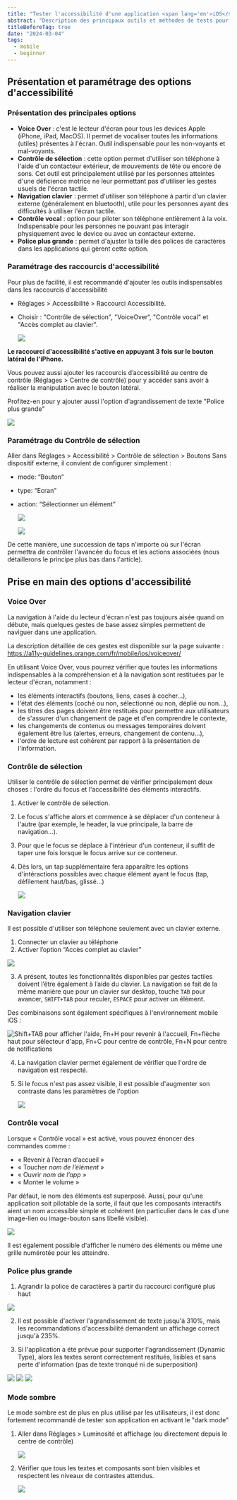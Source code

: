 ```yaml
---
title: "Tester l'accessibilité d'une application <span lang='en'>iOS</span>"
abstract: "Description des principaux outils et méthodes de tests pour évaluer rapidement l'accessibilité d'une application iOS"
titleBeforeTag: true
date: "2024-03-04"
tags:
  - mobile
  - beginner
---
```


## Présentation et paramétrage des options d'accessibilité

### Présentation des principales options
- **Voice Over** : c'est le lecteur d'écran pour tous les devices Apple (iPhone, iPad, MacOS). Il permet de vocaliser toutes les informations (utiles) présentes à l'écran. Outil indispensable pour les non-voyants et mal-voyants.
- **Contrôle de sélection** : cette option permet d'utiliser son téléphone à l'aide d'un contacteur extérieur, de mouvements de tête ou encore de sons. Cet outil est principalement utilisé par les personnes atteintes d'une déficience motrice ne leur permettant pas d'utiliser les gestes usuels de l'écran tactile.
- **Navigation clavier** : permet d'utiliser son téléphone à partir d'un clavier externe (généralement en bluetooth), utile pour les personnes ayant des difficultés à utiliser l'écran tactile.
- **Contrôle vocal** : option pour piloter son téléphone entièrement à la voix. Indispensable pour les personnes ne pouvant pas interagir physiquement avec le device ou avec un contacteur externe.
- **Police plus grande** : permet d'ajuster la taille des polices de caractères dans les applications qui gèrent cette option.


### Paramétrage des raccourcis d'accessibilité
Pour plus de facilité, il est recommandé d'ajouter les outils indispensables dans les raccourcis d'accessibilité
- Réglages > Accessibilité > Raccourci Accessibilité.
- Choisir : "Contrôle de sélection", "VoiceOver“, "Contrôle vocal" et "Accès complet au clavier".

  ![](https://github.com/Orange-OpenSource/a11y-guidelines/assets/105045667/fd64af3b-e1a1-4538-a012-4036639bdca6)


**Le raccourci d'accessibilité s'active en appuyant 3 fois sur le bouton latéral de l'iPhone.**

Vous pouvez aussi ajouter les raccourcis d’accessibilité au centre de contrôle (Réglages > Centre de contrôle) pour y accéder sans avoir à réaliser la manipulation avec le bouton latéral.

Profitez-en pour y ajouter aussi l'option d'agrandissement de texte "Police plus grande"

![](https://github.com/Orange-OpenSource/a11y-guidelines/assets/105045667/8c72a0e8-98ef-415e-bf4c-ded390567cf1)


### Paramétrage du Contrôle de sélection
Aller dans Réglages > Accessibilité	> Contrôle de sélection > Boutons
Sans dispositif externe, il convient de configurer simplement :
- mode: “Bouton”
- type: “Ecran” 
- action: “Sélectionner un élément”
 
  ![](https://github.com/Orange-OpenSource/a11y-guidelines/assets/105045667/fb443cbf-df12-45f6-8185-736af29c63bb)

  ![](https://github.com/Orange-OpenSource/a11y-guidelines/assets/105045667/b211ad74-77ff-414c-9fa6-338a8ef29d52)

De cette manière, une succession de taps n'importe où sur l'écran permettra de contrôler l'avancée du focus et les actions associées (nous détaillerons le principe plus bas dans l'article).


## Prise en main des options d'accessibilité

### Voice Over
La navigation à l'aide du lecteur d'écran n'est pas toujours aisée quand on débute, mais quelques gestes de base assez simples permettent de naviguer dans une application.

La description détaillée de ces gestes est disponible sur la page suivante : https://a11y-guidelines.orange.com/fr/mobile/ios/voiceover/

En utilisant Voice Over, vous pourrez vérifier que toutes les informations indispensables à la compréhension et à la navigation sont restituées par le lecteur d'écran, notamment :
- les éléments interactifs (boutons, liens, cases à cocher...),
- l'état des éléments (coché ou non, sélectionné ou non, déplié ou non...),
- les titres des pages doivent être restitués pour permettre aux utilisateurs de s'assurer d'un changement de page et d'en comprendre le contexte,
- les changements de contenus ou messages temporaires doivent également être lus (alertes, erreurs, changement de contenu...),
- l'ordre de lecture est cohérent par rapport à la présentation de l'information.

 
### Contrôle de sélection
Utiliser le contrôle de sélection permet de vérifier principalement deux choses : l'ordre du focus et l'accessibilité des éléments interactifs.
1. Activer le contrôle de sélection. 
2. Le focus s'affiche alors et commence à se déplacer d'un conteneur à l'autre (par exemple, le header, la vue principale, la barre de navigation...).
3. Pour que le focus se déplace à l'intérieur d'un conteneur, il suffit de taper une fois lorsque le focus arrive sur ce conteneur.
4. Dès lors, un tap supplémentaire fera apparaître les options d'intéractions possibles avec chaque élément ayant le focus (tap, défilement haut/bas, glissé...)

   ![](https://github.com/Orange-OpenSource/a11y-guidelines/assets/105045667/6fde5e3b-5084-4199-8e09-0925d3a763cf)


### Navigation clavier
Il est possible d'utiliser son téléphone seulement avec un clavier externe.
1. Connecter un clavier au téléphone
2. Activer l’option “Accès complet au clavier”

  ![](https://github.com/Orange-OpenSource/a11y-guidelines/assets/105045667/609ba3f8-1af7-4668-a4df-7db54f101298)

3. A présent, toutes les fonctionnalités disponibles par gestes tactiles doivent l’être également à l’aide du clavier.
La navigation se fait de la même manière que pour un clavier sur desktop, touche ```TAB``` pour avancer, ```SHIFT+TAB``` pour reculer, ```ESPACE``` pour activer un élément.

Des combinaisons sont également spécifiques à l'environnement mobile <span lang="en">iOS</span> :

  ![Shift+TAB pour afficher l'aide, Fn+H pour revenir à l'accueil, Fn+flèche haut pour sélecteur d'app, Fn+C pour centre de contrôle, Fn+N pour centre de notifications](https://github.com/Orange-OpenSource/a11y-guidelines/assets/105045667/f3e1bb95-27dc-47ce-9b16-fa89a91079e8)

4. La navigation clavier permet également de vérifier que l'ordre de navigation est respecté.
5. Si le focus n'est pas assez visible, il est possible d'augmenter son contraste dans les paramètres de l'option
  
   ![](https://github.com/Orange-OpenSource/a11y-guidelines/assets/105045667/11116b60-e70a-40d8-b8d9-9fb5c9e161d2)


### Contrôle vocal
Lorsque « Contrôle vocal » est activé, vous pouvez énoncer des commandes comme :
- « Revenir à l’écran d’accueil »
- « Toucher *nom de l’élément* »
- « Ouvrir *nom de l’app* »
- « Monter le volume »

Par défaut, le nom des éléments est superposé. Aussi, pour qu'une application soit pilotable de la sorte, il faut que les composants interactifs aient un nom accessible simple et cohérent (en particulier dans le cas d'une image-lien ou image-bouton sans libellé visible).

![](https://github.com/Orange-OpenSource/a11y-guidelines/assets/105045667/3061ff62-cb7f-4b69-ac4f-4c5db5245128)

Il est également possible d'afficher le numéro des éléments ou même une grille numérotée pour les atteindre.


### Police plus grande
1. Agrandir la police de caractères à partir du raccourci configuré plus haut

![](https://github.com/Orange-OpenSource/a11y-guidelines/assets/105045667/d72cbac8-ce72-42f8-8b13-a36cc2f3bc24)

2. Il est possible d'activer l'agrandissement de texte jusqu'à 310%, mais les recommandations d'accessibilité demandent un affichage correct jusqu'à 235%.

3. Si l'application a été prévue pour supporter l'agrandissement (<span lang="en">Dynamic Type</span>), alors les textes seront correctement restitués, lisibles et sans perte d'information (pas de texte tronqué ni de superposition)

![](https://github.com/Orange-OpenSource/a11y-guidelines/assets/105045667/f294816e-7f47-4fd8-8cba-cbe70ed8b72b)
![](https://github.com/Orange-OpenSource/a11y-guidelines/assets/105045667/c2963ad0-2e84-4f58-8b2b-14944833f7f8)
![](https://github.com/Orange-OpenSource/a11y-guidelines/assets/105045667/2113c52e-dd58-4dbf-b773-be4bad1a52dc)


### Mode sombre
Le mode sombre est de plus en plus utilisé par les utilisateurs, il est donc fortement recommandé de tester son application en activant le "dark mode"
1. Aller dans Réglages > Luminosité et affichage (ou directement depuis le centre de contrôle)

   ![](https://github.com/Orange-OpenSource/a11y-guidelines/assets/105045667/3f36c173-6744-48ae-98b8-54634993165e)

2. Vérifier que tous les textes et composants sont bien visibles et respectent les niveaux de contrastes attendus.
   
   ![](https://github.com/Orange-OpenSource/a11y-guidelines/assets/105045667/95b1a4cf-7821-44fe-8f1b-8114ba2094fd)

